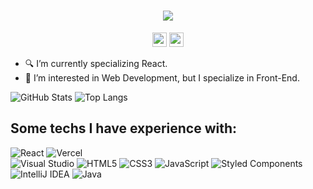 <h1 align="center">
  <a href="">
    <img src="https://readme-typing-svg.demolab.com?font=Fira+Code&pause=1000&center=true&width=435&lines=Hi+%F0%9F%91%8B%2C++I'm+Gabriel">
  </a>
</h1>

<p align="center">
  <a href="https://www.linkedin.com/in/gabriel-porto-a7293b199/"><img src="https://img.shields.io/badge/linkedin-%230077B5.svg?&style=for-the-badge&logo=linkedin&logoColor=white" height=23></a> <a href="mailto:gabrieljoserporto@gmail.com"><img src="https://img.shields.io/badge/Gmail-D14836?style=for-the-badge&logo=gmail&logoColor=white" height=23></a>
</p>  


- 🔍 I’m currently specializing React.
- 👀 I’m interested in Web Development, but I specialize in Front-End.

![GitHub Stats](https://github-readme-stats-gabriel.vercel.app/api?username=Gabriel-Porto&theme=transparent&bg_color=000&border_color=30A3DC&show_icons=true&icon_color=30A3DC&htitle_color=E94D5F&text_color=FFF&hide_title=true&hide=stars)
![Top Langs](https://github-readme-stats-git-masterrstaa-rickstaa.vercel.app/api/top-langs/?username=Gabriel-Porto&layout=compact&bg_color=000&border_color=30A3DC&title_color=E94D5F&text_color=FFF&hide_title=true)

  
## Some techs I have experience with:
![React](https://img.shields.io/badge/react-000?style=for-the-badge&logo=react&logoColor=%2361DAFB)
![Vercel](https://img.shields.io/badge/vercel-%23000000.svg?style=for-the-badge&logo=vercel&logoColor=white)
<br>
![Visual Studio](https://img.shields.io/badge/Visual%20Studio-000?style=for-the-badge&logo=visual-studio&logoColor=white)
![HTML5](https://img.shields.io/badge/HTML5-000?style=for-the-badge&logo=html5)
![CSS3](https://img.shields.io/badge/CSS3-000?style=for-the-badge&logo=css3&logoColor=264CE4)
![JavaScript](https://img.shields.io/badge/javascript-000?style=for-the-badge&logo=javascript&logoColor=%23F7DF1E)
![Styled Components](https://img.shields.io/badge/styled--components-000?style=for-the-badge&logo=styled-components&logoColor=white)
<br>
![IntelliJ IDEA](https://img.shields.io/badge/IntelliJIDEA-000000.svg?style=for-the-badge&logo=intellij-idea&logoColor=white)
![Java](https://img.shields.io/badge/java-000?style=for-the-badge&logo=openjdk&logoColor=white)
